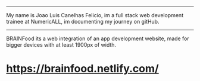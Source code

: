 *************************
My name is Joao Luis Canelhas Felicio, im a full stack web development trainee at NumericALL, im documenting my journey on gitHub.
*************************
BRAINFood its a web integration of an app development website, made for bigger devices with at least 1900px of width.

# https://brainfood.netlify.com/ #


